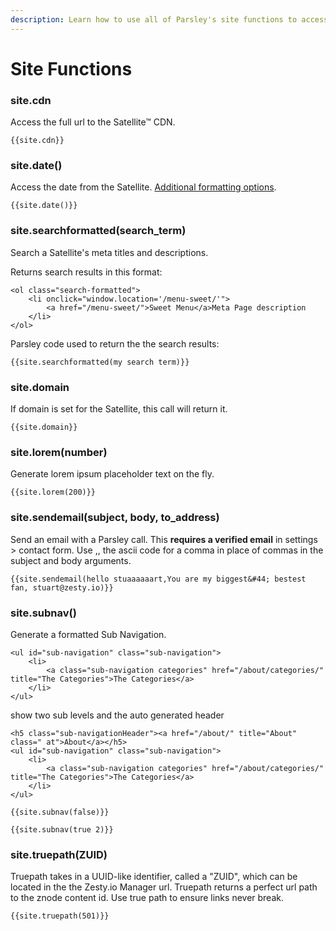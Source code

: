 ```yaml
---
description: Learn how to use all of Parsley's site functions to access site variables.
---
```


# Site Functions

### site.cdn

Access the full url to the Satellite™ CDN.

```text
{{site.cdn}}
```

### site.date\(\)

Access the date from the Satellite. [Additional formatting options](https://developer.zesty.io/parsley-templating/dates/).

```text
{{site.date()}}
```

### site.searchformatted\(search\_term\)

Search a Satellite's meta titles and descriptions.

Returns search results in this format:

```text
<ol class="search-formatted">
    <li onclick="window.location='/menu-sweet/'">
        <a href="/menu-sweet/">Sweet Menu</a>Meta Page description
    </li>
</ol>
```

Parsley code used to return the the search results:

```text
{{site.searchformatted(my search term)}}
```

### site.domain

If domain is set for the Satellite, this call will return it.

```text
{{site.domain}}
```

### site.lorem\(number\)

Generate lorem ipsum placeholder text on the fly.

```text
{{site.lorem(200)}}
```

### site.sendemail\(subject, body, to\_address\)

Send an email with a Parsley call. This **requires a verified email** in settings &gt; contact form. Use ,, the ascii code for a comma in place of commas in the subject and body arguments.

```text
{{site.sendemail(hello stuaaaaaart,You are my biggest&#44; bestest fan, stuart@zesty.io)}}
```

### site.subnav\(\)

Generate a formatted Sub Navigation.

```text
<ul id="sub-navigation" class="sub-navigation">
    <li>
        <a class="sub-navigation categories" href="/about/categories/" title="The Categories">The Categories</a>
    </li>
</ul>
```

 show two sub levels and the auto generated header

```text
<h5 class="sub-navigationHeader"><a href="/about/" title="About" class=" at">About</a></h5> 
<ul id="sub-navigation" class="sub-navigation">
    <li>
        <a class="sub-navigation categories" href="/about/categories/" title="The Categories">The Categories</a>
    </li>
</ul>
```

```text
{{site.subnav(false)}} 

{{site.subnav(true 2)}}
```

### site.truepath\(ZUID\)

Truepath takes in a UUID-like identifier, called a "ZUID", which can be located in the the Zesty.io Manager url. Truepath returns a perfect url path to the znode content id. Use true path to ensure links never break.

```text
{{site.truepath(501)}}
```

